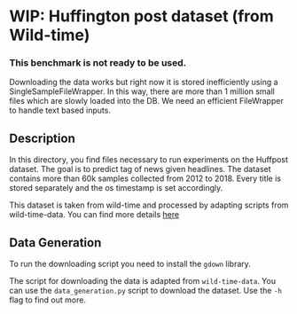# WIP: Huffington post dataset (from Wild-time)

### This benchmark is not ready to be used.
Downloading the data works but right now it is stored inefficiently using a SingleSampleFileWrapper.
In this way, there are more than 1 million small files which are slowly loaded into the DB.
We need an efficient FileWrapper to handle text based inputs.

## Description

In this directory, you find files necessary to run experiments on the Huffpost dataset. The goal is to predict tag of news
given headlines. The dataset contains more than 60k samples collected from 2012 to 2018. Every title is stored
separately and the os timestamp is set accordingly.

This dataset is taken from wild-time and processed by adapting scripts from wild-time-data. You can find more details 
[here](https://github.com/huaxiuyao/Wild-Time)

## Data Generation
To run the downloading script you need to install the `gdown` library.


The script for downloading the data is adapted from `wild-time-data`. 
You can use the `data_generation.py` script to download the dataset. 
Use the `-h` flag to find out more.

